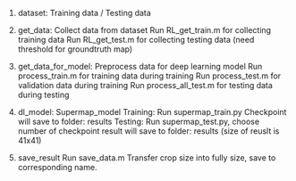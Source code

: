 1. dataset: Training data / Testing data

2. get_data: Collect data from dataset
   Run RL_get_train.m for collecting training data
   Run RL_get_test.m for collecting testing data
   (need threshold for groundtruth map)

3. get_data_for_model: Preprocess data for deep learning model
   Run process_train.m for training data during training
   Run process_test.m for validation data during training
   Run process_all_test.m for testing data during testing

4. dl_model: Supermap_model
   Training:
       Run supermap_train.py
       Checkpoint will save to folder: results
   Testing:
       Run supermap_test.py, choose number of checkpoint
       result will save to folder: results (size of reuslt is 41x41)

5. save_result
   Run save_data.m
   Transfer crop size into fully size, save to corresponding name.
